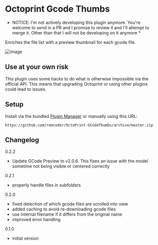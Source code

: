 # Octoprint Gcode Thumbs

* NOTICE: I'm not actively developing this plugin anymore. You're welcome to send in a PR and I promise to review it and I'll attempt to merge it. Other than that I will not be developing on it anymore *

Enriches the file list with a preview thumbnail for each gcode file.

![image](https://user-images.githubusercontent.com/461650/58376079-2ec9a400-7f62-11e9-85e0-f48329dabb2c.png)

## Use at your own risk
This plugin uses some hacks to do what is otherwise impossible via the official API. This means that upgrading Octoprint or using other plugins could lead to issues.

## Setup

Install via the bundled [Plugin Manager](https://github.com/foosel/OctoPrint/wiki/Plugin:-Plugin-Manager)
or manually using this URL:

    https://github.com/remcoder/OctoPrint-GCodeThumbs/archive/master.zip

## Changelog
0.2.2
  * Update GCode Preview to v2.0.6. This fixes an issue with the model sometime not being visible or centered correctly

0.2.1
  * properly handle files in subfolders

0.2.0
  * fixed detection of which gcode files are scrolled into view
  * added caching to avoid re-downloading gcode files
  * use internal filename if it differs from the original name
  * improved error handling

0.1.0
  * initial version
